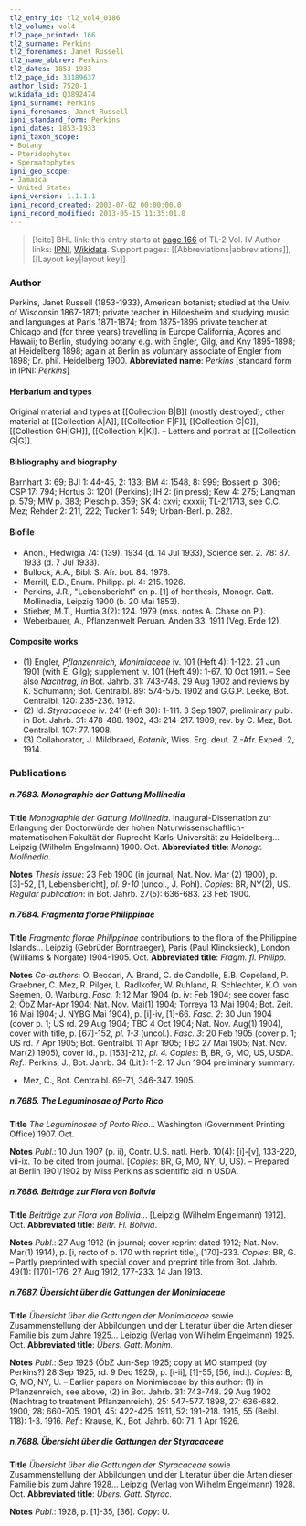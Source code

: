 ```yaml
---
tl2_entry_id: tl2_vol4_0186
tl2_volume: vol4
tl2_page_printed: 166
tl2_surname: Perkins
tl2_forenames: Janet Russell
tl2_name_abbrev: Perkins
tl2_dates: 1853-1933
tl2_page_id: 33189637
author_lsid: 7520-1
wikidata_id: Q3892474
ipni_surname: Perkins
ipni_forenames: Janet Russell
ipni_standard_form: Perkins
ipni_dates: 1853-1933
ipni_taxon_scope: 
- Botany
- Pteridophytes
- Spermatophytes
ipni_geo_scope: 
- Jamaica
- United States
ipni_version: 1.1.1.1
ipni_record_created: 2003-07-02 00:00:00.0
ipni_record_modified: 2013-05-15 11:35:01.0
---
```


> [!cite] BHL link: this entry starts at [page 166](https://www.biodiversitylibrary.org/page/33189637) of TL-2 Vol. IV
> Author links: [IPNI](https://www.ipni.org/a/7520-1), [Wikidata](https://www.wikidata.org/wiki/Q3892474). Support pages: [[Abbreviations|abbreviations]], [[Layout key|layout key]]

### Author

Perkins, Janet Russell (1853-1933), American botanist; studied at the Univ. of Wisconsin 1867-1871; private teacher in Hildesheim and studying music and languages at Paris 1871-1874; from 1875-1895 private teacher at Chicago and (for three years) travelling in Europe California, Açores and Hawaii; to Berlin, studying botany e.g. with Engler, Gilg, and Kny 1895-1898; at Heidelberg 1898; again at Berlin as voluntary associate of Engler from 1898; Dr. phil. Heidelberg 1900. 
**Abbreviated name**: *Perkins* \[standard form in IPNI: *Perkins*\]

#### Herbarium and types

Original material and types at [[Collection B|B]] (mostly destroyed); other material at [[Collection A|A]], [[Collection F|F]], [[Collection G|G]], [[Collection GH|GH]], [[Collection K|K]]. – Letters and portrait at [[Collection G|G]].

#### Bibliography and biography

Barnhart 3: 69; BJI 1: 44-45, 2: 133; BM 4: 1548, 8: 999; Bossert p. 306; CSP 17: 794; Hortus 3: 1201 (Perkins); IH 2: (in press); Kew 4: 275; Langman p. 579; MW p. 383; Plesch p. 359; SK 4: cxvi; cxxxii; TL-2/1713, see C.C. Mez; Rehder 2: 211, 222; Tucker 1: 549; Urban-Berl. p. 282.

#### Biofile

- Anon., Hedwigia 74: (139). 1934 (d. 14 Jul 1933), Science ser. 2. 78: 87. 1933 (d. 7 Jul 1933).
- Bullock, A.A., Bibl. S. Afr. bot. 84. 1978.
- Merrill, E.D., Enum. Philipp. pl. 4: 215. 1926.
- Perkins, J.R., "Lebensbericht" on p. \[1\] of her thesis, Monogr. Gatt. Mollinedia, Leipzig 1900 (b. 20 Mai 1853).
- Stieber, M.T., Huntia 3(2): 124. 1979 (mss. notes A. Chase on P.).
- Weberbauer, A., Pflanzenwelt Peruan. Anden 33. 1911 (Veg. Erde 12).

#### Composite works

- (1) Engler, *Pflanzenreich, Monimiaceae* iv. 101 (Heft 4): 1-122. 21 Jun 1901 (with E. Gilg); supplement iv. 101 (Heft 49): 1-67. 10 Oct 1911. – See also *Nachtrag, in* Bot. Jahrb. 31: 743-748. 29 Aug 1902 and reviews by K. Schumann; Bot. Centralbl. 89: 574-575. 1902 and G.G.P. Leeke, Bot. Centralbl. 120: 235-236. 1912.
- (2) Id. *Styracaceae* iv. 241 (Heft 30): 1-111. 3 Sep 1907; preliminary publ. in Bot. Jahrb. 31: 478-488. 1902, 43: 214-217. 1909; rev. by C. Mez, Bot. Centralbl. 107: 77. 1908.
- (3) Collaborator, J. Mildbraed, *Botanik*, Wiss. Erg. deut. Z.-Afr. Exped. 2, 1914.

### Publications

##### n.7683. Monographie der Gattung Mollinedia

**Title**
*Monographie der Gattung Mollinedia*. Inaugural-Dissertation zur Erlangung der Doctorwürde der hohen Naturwissenschaftlich-matematischen Fakultät der Ruprecht-Karls-Universität zu Heidelberg... Leipzig (Wilhelm Engelmann) 1900. Oct.
**Abbreviated title**: *Monogr. Mollinedia*.

**Notes**
*Thesis issue*: 23 Feb 1900 (in journal; Nat. Nov. Mar (2) 1900), p. \[3\]-52, \[1, Lebensbericht\], *pl. 9-10* (uncol., J. Pohl). *Copies*: BR, NY(2), US.
*Regular publication*: in Bot. Jahrb. 27(5): 636-683. 23 Feb 1900.

##### n.7684. Fragmenta florae Philippinae

**Title**
*Fragmenta florae Philippinae* contributions to the flora of the Philippine Islands... Leipzig (Gebrüder Borntraeger), Paris (Paul Klincksieck), London (Williams & Norgate) 1904-1905. Oct.
**Abbreviated title**: *Fragm. fl. Philipp.*

**Notes**
*Co-authors*: O. Beccari, A. Brand, C. de Candolle, E.B. Copeland, P. Graebner, C. Mez, R. Pilger, L. Radlkofer, W. Ruhland, R. Schlechter, K.O. von Seemen, O. Warburg.
*Fasc. 1*: 12 Mar 1904 (p. iv: Feb 1904; see cover fasc. 2; ÖbZ Mar-Apr 1904; Nat. Nov. Mai(1) 1904; Torreya 13 Mai 1904; Bot. Zeit. 16 Mai 1904; J. NYBG Mai 1904), p. \[i\]-iv, \[1\]-66.
*Fasc. 2*: 30 Jun 1904 (cover p. 1; US rd. 29 Aug 1904; TBC 4 Oct 1904; Nat. Nov. Aug(1) 1904), cover with title, p. \[67\]-152, *pl. 1-3* (uncol.).
*Fasc. 3*: 20 Feb 1905 (cover p. 1; US rd. 7 Apr 1905; Bot. Gentralbl. 11 Apr 1905; TBC 27 Mai 1905; Nat. Nov. Mar(2) 1905), cover id., p. \[153\]-212, *pl. 4.*
*Copies*: B, BR, G, MO, US, USDA.
*Ref*.: Perkins, J., Bot. Jahrb. 34 (Lit.): 1-2. 17 Jun 1904 preliminary summary.
- Mez, C., Bot. Centralbl. 69-71, 346-347. 1905.

##### n.7685. The Leguminosae of Porto Rico

**Title**
*The Leguminosae of Porto Rico*... Washington (Government Printing Office) 1907. Oct.

**Notes**
*Publ*.: 10 Jun 1907 (p. ii), Contr. U.S. natl. Herb. 10(4): \[i\]-\[v\], 133-220, vii-ix. To be cited from journal. \[*Copies*: BR, G, MO, NY, U, US). – Prepared at Berlin 1901/1902 by Miss Perkins as scientific aid in USDA.

##### n.7686. Beiträge zur Flora von Bolivia

**Title**
*Beiträge zur Flora von Bolivia*... \[Leipzig (Wilhelm Engelmann) 1912\]. Oct.
**Abbreviated title**: *Beitr. Fl. Bolivia*.

**Notes**
*Publ*.: 27 Aug 1912 (in journal; cover reprint dated 1912; Nat. Nov. Mar(1) 1914), p. \[i, recto of p. 170 with reprint title\], \[170\]-233. *Copies*: BR, G. – Partly preprinted with special cover and preprint title from Bot. Jahrb. 49(1): \[170\]-176. 27 Aug 1912, 177-233. 14 Jan 1913.

##### n.7687. Übersicht über die Gattungen der Monimiaceae

**Title**
*Übersicht über die Gattungen der Monimiaceae* sowie Zusammenstellung der Abbildungen und der Literatur über die Arten dieser Familie bis zum Jahre 1925... Leipzig (Verlag von Wilhelm Engelmann) 1925. Oct.
**Abbreviated title**: *Übers. Gatt. Monim.*

**Notes**
*Publ*.: Sep 1925 (ÖbZ Jun-Sep 1925; copy at MO stamped (by Perkins?) 28 Sep 1925, rd. 9 Dec 1925), p. \[i-ii\], \[1\]-55, \[56, ind.\]. *Copies*: B, G, MO, NY, U. – Earlier papers on Monimiaceae by this author: (1) in Pflanzenreich, see above, (2) in Bot. Jahrb. 31: 743-748. 29 Aug 1902 (Nachtrag to treatment Pflanzenreich), 25: 547-577. 1898, 27: 636-682. 1900, 28: 660-705. 1901, 45: 422-425. 1911, 52: 191-218. 1915, 55 (Beibl. 118): 1-3. 1916.
*Ref*.: Krause, K., Bot. Jahrb. 60: 71. 1 Apr 1926.

##### n.7688. Übersicht über die Gattungen der Styracaceae

**Title**
*Übersicht über die Gattungen der Styracaceae* sowie Zusammenstellung der Abbildungen und der Literatur über die Arten dieser Familie bis zum Jahre 1928... Leipzig (Verlag von Wilhelm Engelmann) 1928. Oct.
**Abbreviated title**: *Übers. Gatt. Styrac.*

**Notes**
*Publ*.: 1928, p. \[1\]-35, \[36\]. *Copy*: U.


